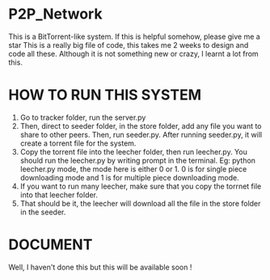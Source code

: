 # P2P_Network
This is a BitTorrent-like system. 
If this is helpful somehow, please give me a star
This is a really big file of code, this takes me 2 weeks to design and code all these.
Although it is not something new or crazy, I learnt a lot from this.
# HOW TO RUN THIS SYSTEM
1. Go to tracker folder, run the server.py
2. Then, direct to seeder folder, in the store folder, add any file you want to share to other peers. Then, run seeder.py. After running seeder.py, it will create a torrent file for the system.
3. Copy the torrent file into the leecher folder, then run leecher.py. You should run the leecher.py by writing prompt in the terminal. Eg: python leecher.py mode, the mode here is either 0 or 1. 0 is for single piece downloading mode and 1 is for multiple piece downloading mode.
4. If you want to run many leecher, make sure that you copy the torrnet file into that leecher folder.
5. That should be it, the leecher will download all the file in the store folder in the seeder.
# DOCUMENT
Well, I haven't done this but this will be available soon ! 
